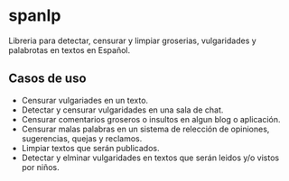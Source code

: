 # spanlp
Libreria para detectar, censurar  y limpiar groserias, vulgaridades y palabrotas en textos en Español.

## Casos de uso
* Censurar vulgariades en un texto.
* Detectar y censurar vulgaridades en una sala de chat.
* Censurar comentarios groseros o insultos en algun blog o aplicación.
* Censurar malas palabras en un sistema de relección de opiniones, sugerencias, quejas y reclamos.
* Limpiar textos que serán publicados.
* Detectar y elminar vulgaridades en textos que serán leidos y/o vistos por niños.
